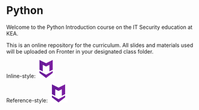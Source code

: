 # Python

Welcome to the Python Introduction course on the IT Security education at KEA.

This is an online repository for the curriculum. All slides and materials used will be uploaded on Fronter in your designated class folder. 

Inline-style: 
![alt text](https://github.com/adam-p/markdown-here/raw/master/src/common/images/icon48.png "Logo Title Text 1")

Reference-style: 
![alt text][logo]

[logo]: https://github.com/adam-p/markdown-here/raw/master/src/common/images/icon48.png "Logo Title Text 2"
